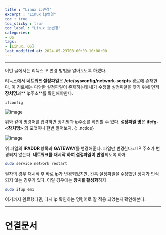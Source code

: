 ```yaml
---
title : "Linux ip변경"
excerpt : "Linux ip변경"
toc : true
toc_sticky : true
toc_label : "Linux ip변경"
categories:
- OS
tags:
- [Linux, OS]
last_modified_at: 2024-05-23T08:00:00-10:00:00
---
```

  
---
  
 이번 글에서는 리눅스 IP 변경 방법을 알아보도록 하겠다.

 리눅스에서 **네트워크 설정파일**은 **/etc/sysconfig/network-scripts** 경로에 존재한다. 이 경로에는 다양한 설정파일이 존재하는데 내가 수정할 설정파일을 찾기 위해 먼저 **장치명**과** ip주소**를 확인해야한다.
  
```bash
ifconfig
```
  
![image](../../assets/images/ifconfig%202.png)

 위와 같이 명령어를 입력하면 장치명과 ip주소를 확인할 수 있다. **설정파일 명**은 **ifcfg-<장치명>** 의 포맷이니 한번 열어보자. 
{: .notice}  
  
![image](../../assets/images/LinuxNetworkConfig.png)

 위 파일의 **IPADDR** 항목과 **GATEWAY**를 변경해준다. 파일만 변경한다고 IP 주소가 변경되지 않는다. **네트워크를 재시작 하여 설정파일이 반영**되도록 하자
  
```bash
sudo service network restart
```

 필자의 경우 재시작 후 바로 ip가 변경되었지만, 간혹 설정파일을 수정했던 장치가 인식되지 않는 경우가 있다. 이럴 경우에는 **장치를 활성화**하자
  
```bash
sudo ifup em1
```

 여기까지 완료했다면, 다시 ip 확인하는 명령어로 잘 적용 되었는지 확인해본다.

---
  
# 연결문서
